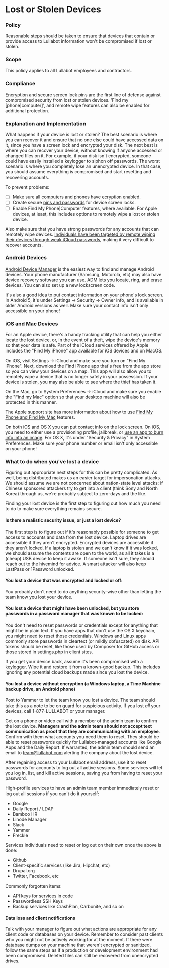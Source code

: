 # Lost or Stolen Devices

### Policy
Reasonable steps should be taken to ensure that devices that contain or provide access to Lullabot information won't be compromised if lost or stolen.

### Scope
This policy applies to all Lullabot employees and contractors.

### Compliance
Encryption and secure screen lock pins are the first line of defense against compromised security from lost or stolen devices. 'Find my [phone|computer]', and remote wipe features can also be enabled for additional protection.

### Explanation and Implementation

What happens if your device is lost or stolen? The best scenario is where you can recover it and ensure that no one else could have accessed data on it, since you have a screen lock and encrypted your disk. The next best is where you can recover your device, without knowing if anyone accessed or changed files on it. For example, if your disk isn't encrypted, someone could have easily installed a keylogger to siphon off passwords. The worst scenario is where you completely lose an unencrypted device. In that case, you should assume everything is compromised and start resetting and recovering accounts.

To prevent problems:

- [ ] Make sure all computers and phones have [ecryption](../physical/hard-drive-encryption.md) enabled.
- [ ] Create secure [pins and passwords](../access/passwords.md) for device screen locks.
- [ ] Enable Find My Phone|Computer features, where available. For Apple devices, at least, this includes options to remotely wipe a lost or stolen device.

Also make sure that you have strong passwords for any accounts that can remotely wipe devices. [Individuals have been targeted by remote wiping their devices through weak iCloud passwords](http://www.wired.com/2012/08/apple-amazon-mat-honan-hacking/), making it very difficult to recover accounts.

### Android Devices

[Android Device Manager](https://www.google.ca/android/devicemanager) is the easiest way to find and manage Android devices. Your phone manufacturer (Samsung, Motorola, etc) may also have device recovery software you can use. ADM lets you locate, ring, and erase devices. You can also set up a new lockscreen code.

It's also a good idea to put contact information on your phone's lock screen. In Android 5, it's under Settings -> Security -> Owner info, and is available in older Android versions as well. Make sure your contact info isn't only accessible on your phone!

### iOS and Mac Devices

For an Apple device, there's a handy tracking utility that can help you either locate the lost device, or, in the event of a theft, wipe the device's memory so that your data is safe. Part of the iCloud services offered by Apple includes the "Find My iPhone" app available for iOS devices and on MacOS.

On iOS, visit Settings -> iCloud and make sure you turn on "Find My iPhone". Next, download the Find iPhone app that's free from the app store so you can view your devices on a map. This app will also allow you to remotely wipe a device that is no longer safely in your possession. If your device is stolen, you may also be able to see where the thief has taken it.

On the Mac, go to System Preferences -> iCloud and make sure you enable the "Find my Mac" option so that your desktop machine will also be protected in this manner.

The Apple support site has more information about how to use [Find My Phone and Find My Mac](https://support.apple.com/en-us/HT205362) features.

On both iOS and OS X you can put contact info on the lock screen. On iOS, you need to either use a provisioning profile, jailbreak, or [use an app to burn info into an image](http://www.cnet.com/how-to/how-to-add-emergency-contact-info-to-your-iphone-lock-screen/). For OS X, it's under "Security & Privacy" in System Preferences. Make sure your phone number or email isn't only accessible on your phone!

### What to do when you've lost a device

Figuring out appropriate next steps for this can be pretty complicated. As well, being distributed makes us an easier target for impersonation attacks. We should assume we are not concerned about nation-state level attacks; if Chinese sponsored attackers try to get into a client (think Sony and North Korea) through us, we're probably subject to zero-days and the like.

Finding your lost device is the first step to figuring out how much you need to do to make sure everything remains secure.

#### Is there a realistic security issue, or just a lost device?

The first step is to figure out if it's reasonably possible for someone to get access to accounts and data from the lost device. Laptop drives are accessible if they aren't encrypted. Encrypted devices are accessible if they aren't locked. If a laptop is stolen and we can't know if it was locked, we should assume the contents are open to the world, as all it takes is a (cheap) USB device to keep it awake. If someone isn't sure, they should reach out to the hivemind for advice. A smart attacker will also keep LastPass or 1Password unlocked.

#### You lost a device that was encrypted and locked or off:

You probably don't need to do anything security-wise other than letting the team know you lost your device.

#### You lost a device that might have been unlocked, but you store passwords in a password manager that was known to be locked:

You don't need to reset passwords or credentials except for anything that might be in plain text. If you have apps that don't use the OS X keychain, you might need to reset those credentials. Windows and Linux apps commonly store passwords in cleartext (or mildly obfuscated) on disk. API tokens should be reset, like those used by Composer for GitHub access or those stored in settings.php in client sites.

If you get your device back, assume it's been compromised with a keylogger. Wipe it and restore it from a known-good backup. This includes ignoring any potential cloud backups made since you lost the device.

#### You lost a device without encryption (a Windows laptop, a Time Machine backup drive, an Android phone)

Post to Yammer to let the team know you lost a device. The team should take this as a note to be on guard for suspicious activity. If you lost *all* your devices, call 1-877-LULLABOT or your manager.

Get on a phone or video call with a member of the admin team to confirm the lost device. **Managers and the admin team should not accept text communication as proof that they are communicating with an employee**. Confirm with them what accounts you need them to reset. They should be able to reset passwords quickly for Lullabot-managed accounts like Google Apps and the Daily Report. If warranted, the admin team should send an email to team@lullabot.com alerting the company about the lost device.

After regaining access to your Lullabot email address, use it to reset passwords for accounts to log out all active sessions. Some services will let you log in, list, and kill active sessions, saving you from having to reset your password.

High-profile services to have an admin team member immediately reset or log out all sessions if you can't do it yourself:

* Google
* Daily Report / LDAP
* Bamboo HR
* Linode Manager
* Slack
* Yammer
* Freckle

Services individuals need to reset or log out on their own once the above is done:

* Github
* Client-specific services (like Jira, Hipchat, etc)
* Drupal.org
* Twitter, Facebook, etc

Commonly forgotten items:

* API keys for services in code
* Passwordless SSH Keys
* Backup services like CrashPlan, Carbonite, and so on

#### Data loss and client notifications

Talk with your manager to figure out what actions are appropriate for any client code or databases on your device. Remember to consider past clients who you might not be actively working for at the moment. If there were database dumps on your machine that weren't encrypted or sanitized, follow the same steps as if a production or development environment had been compromised. Deleted files can still be recovered from unencrypted drives.
